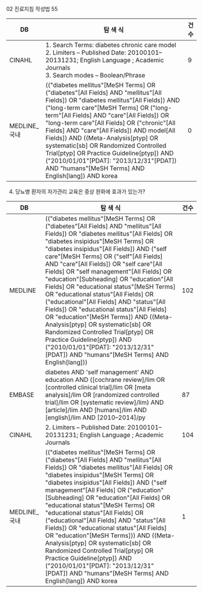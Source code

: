 02 진료지침 작성법 55

| DB | 탐 색 식 | 건수 |
|---|---|---|
| CINAHL | 1. Search Terms: diabetes chronic care model <br> 2. Limiters – Published Date: 20100101–20131231; English Language ; Academic Journals <br> 3. Search modes – Boolean/Phrase | 9 |
| MEDLINE_국내 | (("diabetes mellitus"[MeSH Terms] OR ("diabetes"[All Fields] AND "mellitus"[All Fields]) OR "diabetes mellitus"[All Fields]) AND ("long-term care"[MeSH Terms] OR ("long-term"[All Fields] AND "care"[All Fields]) OR "long-term care"[All Fields] OR ("chronic"[All Fields] AND "care"[All Fields]) AND model[All Fields]) AND ((Meta-Analysis[ptyp] OR systematic[sb] OR Randomized Controlled Trial[ptyp] OR Practice Guideline[ptyp]) AND ("2010/01/01"[PDAT]: "2013/12/31"[PDAT]) AND "humans"[MeSH Terms] AND English[lang]) AND korea | 0 |

4. 당뇨병 환자의 자가관리 교육은 증상 완화에 효과가 있는가?

| DB | 탐 색 식 | 건수 |
|---|---|---|
| MEDLINE | (("diabetes mellitus"[MeSH Terms] OR ("diabetes"[All Fields] AND "mellitus"[All Fields]) OR "diabetes mellitus"[All Fields] OR "diabetes insipidus"[MeSH Terms] OR "diabetes insipidus"[All Fields]) AND ("self care"[MeSH Terms] OR ("self"[All Fields] AND "care"[All Fields]) OR "self care"[All Fields] OR "self management"[All Fields] OR "education"[Subheading] OR "education"[All Fields] OR "educational status"[MeSH Terms] OR "educational status"[All Fields] OR ("educational"[All Fields] AND "status"[All Fields]) OR "educational status"[All Fields] OR "education"[MeSH Terms]) AND ((Meta-Analysis[ptyp] OR systematic[sb] OR Randomized Controlled Trial[ptyp] OR Practice Guideline[ptyp]) AND ("2010/01/01"[PDAT]: "2013/12/31"[PDAT]) AND "humans"[MeSH Terms] AND English[lang])) | 102 |
| EMBASE | diabetes AND 'self management' AND education AND ([cochrane review]/lim OR [controlled clinical trial]/lim OR [meta analysis]/lim OR [randomized controlled trial]/lim OR [systematic review]/lim) AND [article]/lim AND [humans]/lim AND [english]/lim AND [2010–2014]/py | 87 |
| CINAHL | 2. Limiters – Published Date: 20100101–20131231; English Language ; Academic Journals | 104 |
| MEDLINE_국내 | (("diabetes mellitus"[MeSH Terms] OR ("diabetes"[All Fields] AND "mellitus"[All Fields]) OR "diabetes mellitus"[All Fields] OR "diabetes insipidus"[MeSH Terms] OR "diabetes insipidus"[All Fields]) AND ("self management"[All Fields] OR ("education"[Subheading] OR "education"[All Fields] OR "educational status"[MeSH Terms] OR "educational status"[All Fields] OR ("educational"[All Fields] AND "status"[All Fields]) OR "educational status"[All Fields] OR "education"[MeSH Terms])) AND ((Meta-Analysis[ptyp] OR systematic[sb] OR Randomized Controlled Trial[ptyp] OR Practice Guideline[ptyp]) AND ("2010/01/01"[PDAT]: "2013/12/31"[PDAT]) AND "humans"[MeSH Terms] AND English[lang]) AND korea | 1 |